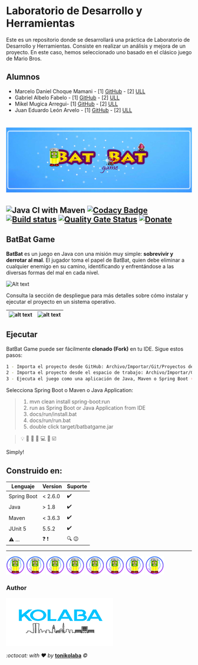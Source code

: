 # Laboratorio de Desarrollo y Herramientas

Este es un repositorio donde se desarrollará una práctica de Laboratorio de Desarrollo y Herramientas. Consiste en realizar un análisis y mejora de un proyecto. En este caso, hemos seleccionado uno basado en el clásico juego de Mario Bros.

## Alumnos
- Marcelo Daniel Choque Mamani - [1] [GitHub](https://github.com/alu0101074986) - [2] [ULL](https://campusingenieriaytecnologia2425.ull.es/user/profile.php?id=24250900868)
- Gabriel Albelo Fabelo - [1] [GitHub](https://github.com/Galbelof) -  [2] [ULL](https://campusingenieriaytecnologia2425.ull.es/user/view.php?id=24250901504&course=2425090108)
- Mikel Mugica Arregui- [1] [GitHub](https://github.com/mikelmujika16) - [2] [ULL](https://campusingenieriaytecnologia2425.ull.es/user/view.php?id=24250902287&course=2425090108)
- Juan Eduardo León Arvelo - [1] [GitHub](https://github.com/EduardoLeonArv) - [2] [ULL](https://campusingenieriaytecnologia2425.ull.es/user/view.php?id=24250900314&course=2425090108)


[![Bat Bat Game](https://github.com/tonikolaba/download/blob/master/info/headerOK.png)](https://github.com/tonikolaba/download/blob/master/info/headerOK.png)
===================

![Java CI with Maven](https://github.com/tonikolaba/BatBat-Game/workflows/Java%20CI%20with%20Maven/badge.svg?branch=master)
[![Codacy Badge](https://app.codacy.com/project/badge/Grade/629a20e6443d40018cf4a511eecc981f)](https://www.codacy.com/gh/tonikolaba/BatBat-Game/dashboard?utm_source=github.com&amp;utm_medium=referral&amp;utm_content=tonikolaba/BatBat-Game&amp;utm_campaign=Badge_Grade)
[![Build status](https://ci.appveyor.com/api/projects/status/ymeg6gqistui6ttc?svg=true)](https://ci.appveyor.com/project/tonikolaba/batbat-game)
[![Quality Gate Status](https://sonarcloud.io/api/project_badges/measure?project=al.artofsoul.batbatgame%3ABatBat-Game&metric=alert_status)](https://sonarcloud.io/dashboard?id=al.artofsoul.batbatgame%3ABatBat-Game)
[![Donate](https://img.shields.io/badge/Donate-PayPal-green.svg)](https://www.paypal.com/cgi-bin/webscr?cmd=_s-xclick&hosted_button_id=RHVZBCA4W9XD6&source=url)
----------


## BatBat Game

**BatBat** es un juego en Java con una misión muy simple: **sobrevivir y derrotar al mal**. El jugador toma el papel de BatBat, quien debe eliminar a cualquier enemigo en su camino, identificando y enfrentándose a las diversas formas del mal en cada nivel.


![Alt text](https://github.com/tonikolaba/BatBat-Game/blob/master/about/bg-update.gif)

Consulta la sección de despliegue para más detalles sobre cómo instalar y ejecutar el proyecto en un sistema operativo.

![alt text](https://github.com/tonikolaba/BatBat-Game/blob/master/about/1.gif) | ![alt text](https://github.com/tonikolaba/BatBat-Game/blob/master/about/6.gif)
------------ | -------------




## Ejecutar

BatBat Game puede ser fácilmente **clonado (Fork)** en tu IDE. Sigue estos pasos:

```bash
1 - Importa el proyecto desde GitHub: Archivo/Importar/Git/Proyectos desde Git
2 - Importa el proyecto desde el espacio de trabajo: Archivo/Importar/General/Proyectos existentes en el espacio de trabajo (busca dónde GitHub descargó el proyecto).
3 - Ejecuta el juego como una aplicación de Java, Maven o Spring Boot (ambiente JDK, no JRE).

```
Selecciona Spring Boot o Maven o Java Application:

> 1. mvn clean install spring-boot:run
> 2. run as Spring Boot or Java Application from IDE
> 3. docs/run/install.bat
> 4. docs/run/run.bat
> 5. double click target/batbatgame.jar

> :bulb: :sparkler: :pencil: :book: :computer: :battery: :ballot_box_with_check:

Simply!
 
## Construido en:

| Lenguaje | Version | Suporte  | 
| ------ | ------  | ------ 
| Spring Boot | < 2.6.0 | :heavy_check_mark: 
| Java |  > 1.8 | :heavy_check_mark: 
| Maven | < 3.6.3 | :heavy_check_mark: 
| JUnit 5 |  5.5.2 | :heavy_check_mark: 
| :warning: ... | :question: :exclamation: | :mag: :wink: |

----------------------
[![Goriar](https://github.com/tonikolaba/download/blob/master/info/BeBatBat.png)](https://github.com/Goriar)
[![Fahaba](https://github.com/tonikolaba/download/blob/master/info/BeBatBat.png)](https://github.com/Fahaba)
[![Hedgedoge21490](https://github.com/tonikolaba/download/blob/master/info/BeBatBat.png)](https://github.com/Hedgedoge21490)
[![OSUCS362](https://github.com/tonikolaba/download/blob/master/info/BeBatBat.png)](https://github.com/OSUCS362)
[![Han Jiang](https://github.com/tonikolaba/download/blob/master/info/BeBatBat.png)](https://github.com/HanJiang915/)
[![vellanka](https://github.com/tonikolaba/download/blob/master/info/BeBatBat.png)](https://github.com/vellanka)
[![baixi-cs](https://github.com/tonikolaba/download/blob/master/info/BeBatBat.png)](https://github.com/baixi-cs)
[![Joelle Perez](https://github.com/tonikolaba/download/blob/master/info/BeBatBat.png)](https://github.com/JLionPerez)

### Author  
![Alt text](https://github.com/tonikolaba/download/blob/master/info/artofsoullogoNewVOG.png)

*:octocat: with :heart: by* **[tonikolaba](https://github.com/tonikolaba)** *:copyright:*
